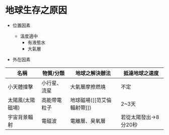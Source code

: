 # 地球生存之原因

- 位置因素
	- 溫度適中
		- 有液態水
		- 大氣層

- 外在因素

| 名稱 | 物質/分類 | 地球之解決辦法 | 抵達地球之速度 |
|---|---|---|---|
| 小天體撞擊 | 小行星、流星 | 大氣層摩擦燃燒 |不定|
|  太陽風(太陽磁場) | 高能帶電粒子 | 地球磁場([[范艾倫輻射帶]]) | 2~3天|
| 宇宙背景輻射 | 電磁波 | 電離層、臭氧層 |若從太陽發出->8分20秒 |